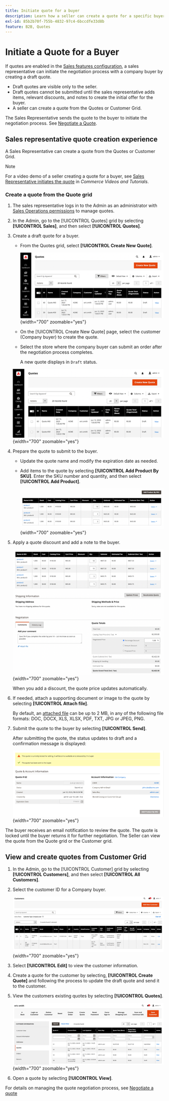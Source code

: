 ```yaml
---
title: Initiate quote for a buyer
description: Learn how a seller can create a quote for a specific buyer to start the negotiation process. The seller can submit quotes only for customers associated with a company account on the selected website.
exl-id: 85b2b70f-755b-4832-97c4-6bccdfe33d8b
feature: B2B, Quotes
---
```

# Initiate a Quote for a Buyer

If quotes are enabled in the [Sales features configuration](configure-quotes.md), a sales representative can initiate the negotiation process with a company buyer by creating a draft quote.

- Draft quotes are visible only to the seller.
- Draft quotes cannot be submitted until the sales representative adds items, relevant discounts, and notes to create the initial offer for the buyer.
- A seller can create a quote from the Quotes or Customer Grid.

The Sales Representative sends the quote to the buyer to initiate the negotiation process. See [Negotiate a Quote](quote-price-negotiation.md).

## Sales representative quote creation experience

A Sales Representative can create a quote from the Quotes or Customer Grid.

>[!NOTE]
>
>For a video demo of a seller creating a quote for a buyer, see [Sales Representative initiates the quote](https://experienceleague.adobe.com/docs/commerce-learn/tutorials/b2b/b2b-quote/sales-rep-initiates-quote.html) in _Commerce Videos and Tutorials_.

### Create a quote from the Quote grid

1. The sales representative logs in to the Admin as an administrator with [Sales Operations permissions](../systems/permissions.md) to manage quotes.

1. In the Admin, go to the [!UICONTROL Quotes] grid by selecting **[!UICONTROL Sales]**, and then select **[!UICONTROL Quotes]**.

1. Create a draft quote for a buyer.

   - From the Quotes grid, select **[!UICONTROL Create New Quote]**.

     ![Seller initiating a buyer quote from the Admin](./assets/quote-draft-from-admin.png){width="700" zoomable="yes"}

   - On the [!UICONTROL Create New Quote] page, select the customer (Company buyer) to create the quote.

   - Select the store where the company buyer can submit an order after the negotiation process completes.

     A new quote displays in `Draft` status.

    ![New draft quote created by seller](./assets/quote-draft-from-admin.png){width="700" zoomable="yes"}

1. Prepare the quote to submit to the buyer.

   - Update the quote name and modify the expiration date as needed.

   - Add items to the quote by selecting **[!UICONTROL Add Product By SKU]**. Enter the SKU number and quantity, and then select **[!UICONTROL Add Product]**.

     ![Seller adding items to draft quote for buyer](./assets/quote-draft-add-items.png){width="700" zoomable="yes"}

1. Apply a quote discount and add a note to the buyer.

   ![Seller initiating a buyer quote from the Admin](./assets/quote-draft-add-discount-and-note.png){width="700" zoomable="yes"}

   When you add a discount, the quote price updates automatically.

1. If needed, attach a supporting document or image to the quote by selecting **[!UICONTROL Attach file]**.

   By default, an [attached file](configure-quotes.md) can be up to 2 MB, in any of the following file formats: DOC, DOCX, XLS, XLSX, PDF, TXT, JPG or JPEG, PNG.

1. Submit the quote to the buyer by selecting **[!UICONTROL Send]**.

   After submitting the quote, the status updates to draft and a confirmation message is displayed:

   ![Confirmation draft quote submitted to buyer](./assets/quote-draft-submitted-confirmation.png){width="700" zoomable="yes"}

  The buyer receives an email notification to review the quote. The quote is locked until the buyer returns it for further negotiation. The Seller can view the quote from the Quote grid or the Customer grid.

## View and create quotes from Customer Grid

1. In the Admin, go to the [!UICONTROL Customer] grid by selecting **[!UICONTROL Customers]**, and then select **[!UICONTROL All Customers]**.

1. Select the customer ID for a Company buyer.

   ![Confirmation draft quote submitted to buyer](./assets/quote-view-customer-quotes.png){width="700" zoomable="yes"}

1. Select **[!UICONTROL Edit]** to view the customer information.

1. Create a quote for the customer by selecting, **[!UICONTROL Create Quote]** and following the process to update the draft quote and send it to the customer.

1. View the customers existing quotes by selecting **[!UICONTROL Quotes]**.

   ![Confirmation draft quote submitted to buyer](./assets/quote-list-from-customer-information.png){width="700" zoomable="yes"}

1. Open a quote by selecting **[!UICONTROL View]**.

For details on managing the quote negotiation process, see [Negotiate a quote](quote-price-negotiation.md)
